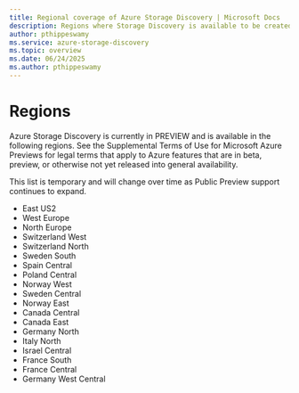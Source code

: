 ```yaml
---
title: Regional coverage of Azure Storage Discovery | Microsoft Docs
description: Regions where Storage Discovery is available to be created and the regions from where storage account metrics will be aggregated.
author: pthippeswamy
ms.service: azure-storage-discovery
ms.topic: overview
ms.date: 06/24/2025
ms.author: pthippeswamy
---
```


<!-- 
!########################################################
STATUS: DRAFT

CONTENT: NOT STARTED

REVIEW Stephen/Fabian: NOT STARTED
EDIT PASS: NOT STARTED

Document score: not run

!########################################################
-->

# Regions

Azure Storage Discovery is currently in PREVIEW and is available in the following regions. See the Supplemental Terms of Use for Microsoft Azure Previews for legal terms that apply to Azure features that are in beta, preview, or otherwise not yet released into general availability.

This list is temporary and will change over time as Public Preview support continues to expand.
- East US2
- West Europe
- North Europe
- Switzerland West
- Switzerland North
- Sweden South
- Spain Central
- Poland Central
- Norway West
- Sweden Central
- Norway East
- Canada Central
- Canada East
- Germany North
- Italy North
- Israel Central
- France South
- France Central
- Germany West Central